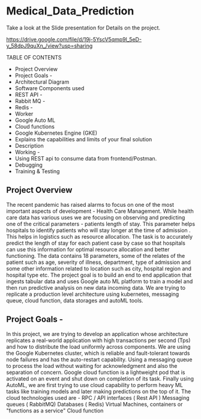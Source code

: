 # Medical_Data_Prediction
Take a look at the Slide presentation for Details on the project.

https://drive.google.com/file/d/19j-5YscV5qmp9l_5eD-y_58dpJ9quXn_/view?usp=sharing


TABLE OF CONTENTS
- Project Overview
- Project Goals -
- Architectural Diagram
- Software Components used
- REST API -
- Rabbit MQ -
- Redis -
- Worker
- Google Auto ML
- Cloud functions
- Google Kubernetes Engine (GKE)
- Explains the capabilities and limits of your final solution
- Description
- Working -
- Using REST api to consume data from frontend/Postman.
- Debugging
- Training & Testing


## Project Overview 
The recent pandemic has raised alarms to focus on one of the most important aspects of development - Health Care Management. While health care data has various uses we are focusing on observing and predicting one of the critical parameters - patients length of stay. 
This parameter helps hospitals to identify patients who will stay longer at the time of admission .  This helps in logistics such as resource allocation. The task is to accurately predict the length of stay for each patient case by case so that hospitals can use this information for optimal resource allocation and better functioning. 
The data contains 18 parameters, some of the relates of the patient such as age, severity of illness, department, type of admission  and some other information related to location such as city, hospital region and hospital type etc.
The project goal is to build an end to end application that ingests tabular data and uses Google auto ML platform to train a model and then run predictive analysis on new data incoming data. We are trying to replicate a production level architecture using kubernetes, messaging queue, cloud function, data storages and autoML tools.
## Project Goals - 
In this project, we are trying to develop an application whose architecture replicates a real-world application with high transactions per second (Tps) and how to distribute the load uniformly across components. We are using the Google Kubernetes cluster, which is reliable and fault-tolerant towards node failures and has the auto-restart capability. Using a messaging queue to process the load without waiting for acknowledgment and also the separation of concern. Google cloud function is a lightweight pod that is activated on an event and shut down on completion of its task. 
Finally using AutoML, we are first trying to use cloud capability to perform heavy ML tasks like training models and later making predictions on the top of it. 
The cloud technologies used are -
 RPC / API interfaces ( Rest API )
Messaging  queues ( RabbitMQ)
Databases ( Redis)
Virtual Machines, containers or "functions as a service"
Cloud function 
